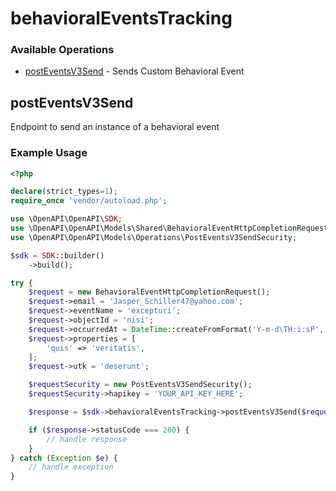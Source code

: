 # behavioralEventsTracking

### Available Operations

* [postEventsV3Send](#posteventsv3send) - Sends Custom Behavioral Event

## postEventsV3Send

Endpoint to send an instance of a behavioral event

### Example Usage

```php
<?php

declare(strict_types=1);
require_once 'vendor/autoload.php';

use \OpenAPI\OpenAPI\SDK;
use \OpenAPI\OpenAPI\Models\Shared\BehavioralEventHttpCompletionRequest;
use \OpenAPI\OpenAPI\Models\Operations\PostEventsV3SendSecurity;

$sdk = SDK::builder()
    ->build();

try {
    $request = new BehavioralEventHttpCompletionRequest();
    $request->email = 'Jasper_Schiller47@yahoo.com';
    $request->eventName = 'excepturi';
    $request->objectId = 'nisi';
    $request->occurredAt = DateTime::createFromFormat('Y-m-d\TH:i:sP', '2020-06-29T11:50:59.674Z');
    $request->properties = [
        'quis' => 'veritatis',
    ];
    $request->utk = 'deserunt';

    $requestSecurity = new PostEventsV3SendSecurity();
    $requestSecurity->hapikey = 'YOUR_API_KEY_HERE';

    $response = $sdk->behavioralEventsTracking->postEventsV3Send($request, $requestSecurity);

    if ($response->statusCode === 200) {
        // handle response
    }
} catch (Exception $e) {
    // handle exception
}
```

